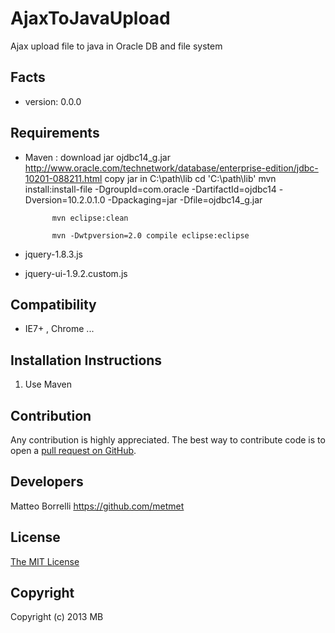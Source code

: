 AjaxToJavaUpload
========
Ajax upload file to java in Oracle DB and file system

Facts
-----
- version: 0.0.0

Requirements
------------
- Maven :
			download jar ojdbc14_g.jar
 			http://www.oracle.com/technetwork/database/enterprise-edition/jdbc-10201-088211.html
 			copy jar in C:\path\lib
 			cd 'C:\path\lib'
			mvn install:install-file -DgroupId=com.oracle -DartifactId=ojdbc14 -Dversion=10.2.0.1.0 -Dpackaging=jar -Dfile=ojdbc14_g.jar
			
			mvn eclipse:clean
			
			mvn -Dwtpversion=2.0 compile eclipse:eclipse

- jquery-1.8.3.js
- jquery-ui-1.9.2.custom.js


Compatibility
-------------
- IE7+ , Chrome ...


Installation Instructions
-------------------------
1. Use Maven

Contribution
------------
Any contribution is highly appreciated. The best way to contribute code is to open a [pull request on GitHub](https://help.github.com/articles/using-pull-requests).

Developers
----------
Matteo Borrelli
https://github.com/metmet

License
-------
[The MIT License](http://opensource.org/licenses/MIT)

Copyright
---------
Copyright (c) 2013 MB
